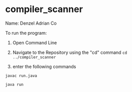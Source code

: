 # compiler_scanner

Name: Denzel Adrian Co

To run the program:
1. Open Command Line
2. Navigate to the Repository using the "cd" command 
```cd ../compiler_scanner```

3. enter the following commands 

```javac run.java```

```java run```
